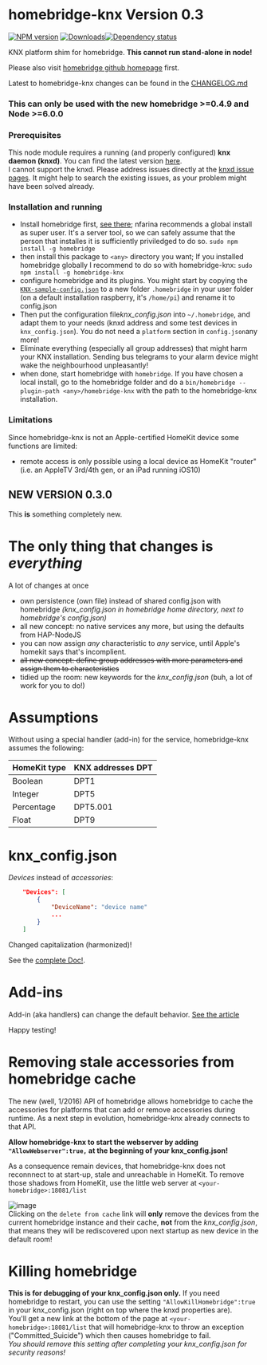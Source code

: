 # homebridge-knx Version 0.3 
[![NPM version][npm-image]][npm-url] [![Downloads][downloads-image]][npm-url][![Dependency status][david-dm-image]][david-dm-url]   

KNX platform shim for homebridge.
**This cannot run stand-alone in node!**

Please also visit [homebridge github homepage](https://github.com/nfarina/homebridge) first.

Latest to homebridge-knx changes can be found in the [CHANGELOG.md](CHANGELOG.md)

### This can only be used with the new homebridge >=0.4.9 and Node >=6.0.0

### Prerequisites
This node module requires a running (and properly configured) **knx daemon (knxd)**. You can find the latest version [here](https://github.com/knxd/knxd).  
I cannot support the knxd. Please address issues directly at the [knxd issue pages](https://github.com/knxd/knxd/issues). It might help to search the existing issues, as your problem might have been solved already.  

### Installation and running
-  Install homebridge first, [see there](https://github.com/nfarina/homebridge); nfarina recommends a global install as super user. It's a server tool, so we can safely assume that the person that installes it is sufficiently  priviledged to do so. `sudo npm install -g homebridge`
-  then install this package to `<any>` directory you want; If you installed homebridge globally I recommend to do so with homebridge-knx: `sudo npm install -g homebridge-knx`
-  configure homebridge and its plugins. You might start by copying the [`KNX-sample-config.json`](https://github.com/snowdd1/homebridge-knx/blob/master/KNX-sample-config.json) to a new folder `.homebridge` in your user folder (on a default installation raspberry, it's `/home/pi`) and rename it to config.json
- Then put the configuration file*knx_config.json* into `~/.homebridge`, and adapt them to your needs (knxd address and some test devices in `knx_config.json`). You do not need a `platform` section in `config.json`any more!
-  Eliminate everything (especially all group addresses) that might harm your KNX installation. Sending bus telegrams to your alarm device might wake the neighbourhood unpleasantly!
-  when done, start homebridge with `homebridge`. If you have chosen a local install, go to the homebridge folder and do a `bin/homebridge --plugin-path <any>/homebridge-knx` with the path to the homebridge-knx installation.


### Limitations
Since homebridge-knx is not an Apple-certified HomeKit device some functions are limited:
- remote access is only possible using a local device as HomeKit "router" (i.e. an AppleTV 3rd/4th gen, or an iPad running iOS10)


## NEW VERSION 0.3.0
This **is** something completely new.

# The only thing that changes is _everything_
A lot of changes at once 
- own persistence (own file) instead of shared config.json with homebridge *(knx_config.json in homebridge home directory, next to homebridge's config.json)*
- all new concept: no native services any more, but using the defaults from HAP-NodeJS
- you can now assign *any* characteristic to *any* service, until Apple's homekit says that's incomplient.
- ~~all new concept: define group addresses with more parameters and assign them to characteristics~~
- tidied up the room: new keywords for the *knx_config.json* (buh, a lot of work for you to do!)


# Assumptions
Without using a special handler (add-in) for the service, homebridge-knx assumes the following:

HomeKit type | KNX addresses DPT   
-------- | ------  
Boolean | DPT1  
Integer | DPT5  
Percentage | DPT5.001  
Float | DPT9  


# knx_config.json

*Devices* instead of *accessories*:  

```json
	"Devices": [ 
		{ 
			"DeviceName": "device name" 
			...
		}
	]
```
Changed capitalization (harmonized)!  

See the [complete Doc!](https://github.com/snowdd1/homebridge-knx/blob/plugin-2.0/knx_config.json.md).


# Add-ins
Add-in (aka handlers) can change the default behavior. [See the article](https://github.com/snowdd1/homebridge-knx/blob/plugin-2.0/handler-add-in.md)


Happy testing!

# Removing stale accessories from homebridge cache
The new (well, 1/2016) API of homebridge allows homebridge to cache the accessories for platforms that can add or remove accessories during runtime. As a next step in evolution, homebridge-knx already connects to that API.  

**Allow homebridge-knx to start the webserver by adding `"AllowWebserver":true,` at the beginning of your knx_config.json!**

As a consequence remain devices, that homebridge-knx does not reconnnect to at start-up, stale and unreachable in HomeKit. To remove those shadows from HomeKit, use the little web server at `<your-homebridge>:18081/list`

![image](https://cloud.githubusercontent.com/assets/11786396/19836160/5d1ddcde-9e98-11e6-8dc2-e621aceb1055.png)  
Clicking on the `delete from cache` link will **only** remove the devices from the current homebridge instance and their cache, **not** from the *knx_config.json*, that means they will be rediscovered upon next startup as new device in the default room!

# Killing homebridge
**This is for debugging of your knx_config.json only.** If you need homebridge to restart, you can use the setting `"AllowKillHomebridge":true` in your knx_config.json (right on top where the knxd properties are).  
You'll get a new link at the bottom of the page at `<your-homebridge>:18081/list` that will homebridge-knx to throw an exception ("Committed_Suicide") which then causes homebridge to fail.  
*You should remove this setting after completing your knx_config.json for security reasons!* 


[npm-url]: https://npmjs.org/package/homebridge-knx
[downloads-image]: http://img.shields.io/npm/dm/homebridge-knx.svg
[npm-image]: http://img.shields.io/npm/v/homebridge-knx.svg
[david-dm-url]:https://david-dm.org/snowdd1/homebridge-knx
[david-dm-image]:https://david-dm.org/snowdd1/homebridge-knx.svg
